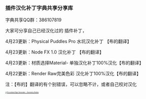 ### 插件汉化补丁字典共享分享库
字典共享QQ群：386107819

大家可分享自己已经汉化过的 插件补丁，

4月23更新：Physical Puddles Pro  水坑汉化补丁    【布的翻译】

4月23更新：Node FX 1.0  汉化补丁 【布的翻译】

4月23更新：材质选择Material-  单独汉化补丁100%汉化【布的翻译】

4月22更新：Render Raw完美色彩  汉化补丁100%汉化【布的翻译】

注：【布的】翻译的有个别错误，可以忽略不计，或者自己校对汉化

[<img src="https://img.alicdn.com/imgextra/i1/1856665554/O1CN01inALQd1qtmhSrq0qI_!!1856665554.jpg" alt="Procedural Sign Generator - Geometry Nodes" style="zoom: 33%;" />](https://blenderco.cn/83578.html)

